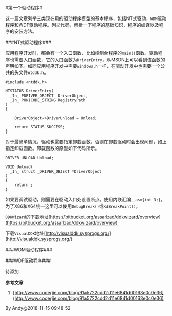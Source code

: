 
#第一个驱动程序#

这一篇文章列举三类现在用的驱动程序模型的基本程序，包括NT式驱动，`WDM`驱动程序和WDF驱动程序。列举代码，解析一下程序的基础知识，程序的编译以及程序的安装方法。

###NT式驱动程序###

应用程序开发时，都会有一个入口函数，比如控制台程序的`main()`函数。驱动程序也需要入口函数，它的入口函数为`DriverEntry`，从MSDN上可以看到该函数的声明如下。如同应用程序开发中需要`windows.h`一样，在驱动开发中也需要一个公共的头文件`ntddk.h`。

```
#include <ntddk.h>

NTSTATUS DriverEntry(
  _In_ PDRIVER_OBJECT  DriverObject,
  _In_ PUNICODE_STRING RegistryPath
)
{

	DriverObject->DriverUnload = Unload;

	return STATUS_SUCCESS;
}
```

对于最简单情况，驱动也需要指定卸载函数，否则在卸载驱动时会出现问题，如上指定卸载函数。卸载函数的原型如下代码所示。

```
DRIVER_UNLOAD Unload;

VOID Unload(
  _In_ struct _DRIVER_OBJECT *DriverObject
)
{
	return ;
}
```

如果要调试驱动，则需要在驱动入口处设置断点。使用内联汇编`__asm{int 3;}`。为了X86和X64统一这里可以使用`DebugBreak()`或`KdBreakPoint()`。

`DDKWizard`的下载地址[https://bitbucket.org/assarbad/ddkwizard/overview](https://bitbucket.org/assarbad/ddkwizard/overview)

下载`VisualDDK`地址[http://visualddk.sysprogs.org/](http://visualddk.sysprogs.org/)

###WDM驱动程序###


###WDF驱动程序###

待添加

**参考文章**

1. [http://www.coderjie.com/blog/91a5722cdd2d11e6841d00163e0c0e36](http://www.coderjie.com/blog/91a5722cdd2d11e6841d00163e0c0e36)


By Andy@2018-11-15 09:48:52
